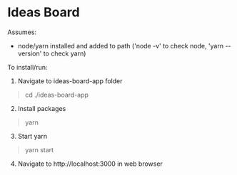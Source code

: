 # Ideas Board

Assumes:
- node/yarn installed and added to path ('node -v' to check node, 'yarn --version' to check yarn)

To install/run:
1. Navigate to ideas-board-app folder
> cd ./ideas-board-app 

2. Install packages
> yarn

3. Start yarn
> yarn start

4. Navigate to http://localhost:3000 in web browser
